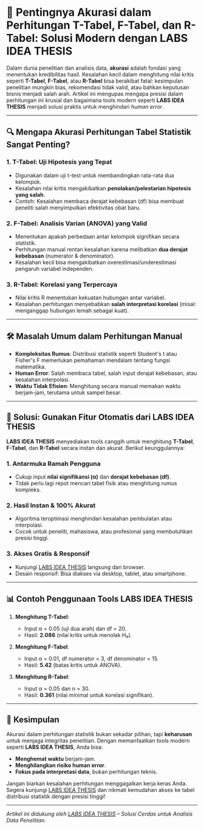 # 🎯 Pentingnya Akurasi dalam Perhitungan T-Tabel, F-Tabel, dan R-Tabel: Solusi Modern dengan LABS IDEA THESIS

Dalam dunia penelitian dan analisis data, **akurasi** adalah fondasi yang menentukan kredibilitas hasil. Kesalahan kecil dalam menghitung nilai kritis seperti **T-Tabel**, **F-Tabel**, atau **R-Tabel** bisa berakibat fatal: kesimpulan penelitian mungkin bias, rekomendasi tidak valid, atau bahkan keputusan bisnis menjadi salah arah. Artikel ini mengupas mengapa presisi dalam perhitungan ini krusial dan bagaimana tools modern seperti **LABS IDEA THESIS** menjadi solusi praktis untuk menghindari *human error*.

---

## 🔍 Mengapa Akurasi Perhitungan Tabel Statistik Sangat Penting?

### 1. **T-Tabel: Uji Hipotesis yang Tepat**
   - Digunakan dalam uji t-test untuk membandingkan rata-rata dua kelompok.
   - Kesalahan nilai kritis mengakibatkan **penolakan/pelestarian hipotesis yang salah**.
   - Contoh: Kesalahan membaca derajat kebebasan (df) bisa membuat peneliti salah menyimpulkan efektivitas obat baru.

### 2. **F-Tabel: Analisis Varian (ANOVA) yang Valid**
   - Menentukan apakah perbedaan antar kelompok signifikan secara statistik.
   - Perhitungan manual rentan kesalahan karena melibatkan **dua derajat kebebasan** (numerator & denominator).
   - Kesalahan kecil bisa mengakibatkan overestimasi/underestimasi pengaruh variabel independen.

### 3. **R-Tabel: Korelasi yang Terpercaya**
   - Nilai kritis R menentukan kekuatan hubungan antar variabel.
   - Kesalahan perhitungan menyebabkan **salah interpretasi korelasi** (misal: menganggap hubungan lemah sebagai kuat).

---

## 🛠️ Masalah Umum dalam Perhitungan Manual
- **Kompleksitas Rumus**: Distribusi statistik seperti Student's t atau Fisher's F memerlukan pemahaman mendalam tentang fungsi matematika.
- **Human Error**: Salah membaca tabel, salah input derajat kebebasan, atau kesalahan interpolasi.
- **Waktu Tidak Efisien**: Menghitung secara manual memakan waktu berjam-jam, terutama untuk sampel besar.

---

## 🚀 Solusi: Gunakan Fitur Otomatis dari LABS IDEA THESIS

**LABS IDEA THESIS** menyediakan tools canggih untuk menghitung **T-Tabel**, **F-Tabel**, dan **R-Tabel** secara instan dan akurat. Berikut keunggulannya:

### 1. **Antarmuka Ramah Pengguna**
   - Cukup input **nilai signifikansi (α)** dan **derajat kebebasan (df)**.
   - Tidak perlu lagi repot mencari tabel fisik atau menghitung rumus kompleks.

### 2. **Hasil Instan & 100% Akurat**
   - Algoritma teroptimasi menghindari kesalahan pembulatan atau interpolasi.
   - Cocok untuk peneliti, mahasiswa, atau profesional yang membutuhkan presisi tinggi.

### 3. **Akses Gratis & Responsif**
   - Kunjungi [LABS IDEA THESIS](https://labs.ideathesis.biz.id/tabel-distribusi) langsung dari browser.
   - Desain responsif: Bisa diakses via desktop, tablet, atau smartphone.

---

## 📊 Contoh Penggunaan Tools LABS IDEA THESIS

1. **Menghitung T-Tabel**:
   - Input α = 0.05 (uji dua arah) dan df = 20.
   - Hasil: **2.086** (nilai kritis untuk menolak H₀).

2. **Menghitung F-Tabel**:
   - Input α = 0.01, df numerator = 3, df denominator = 15.
   - Hasil: **5.42** (batas kritis untuk ANOVA).

3. **Menghitung R-Tabel**:
   - Input α = 0.05 dan n = 30.
   - Hasil: **0.361** (nilai minimal untuk korelasi signifikan).

---

## 📌 Kesimpulan

Akurasi dalam perhitungan statistik bukan sekadar pilihan, tapi **keharusan** untuk menjaga integritas penelitian. Dengan memanfaatkan tools modern seperti **LABS IDEA THESIS**, Anda bisa:
- **Menghemat waktu** berjam-jam.
- **Menghilangkan risiko human error**.
- **Fokus pada interpretasi data**, bukan perhitungan teknis.

Jangan biarkan kesalahan perhitungan menggagalkan kerja keras Anda. Segera kunjungi [LABS IDEA THESIS](https://labs.ideathesis.biz.id/tabel-distribusi) dan nikmati kemudahan akses ke tabel distribusi statistik dengan presisi tinggi!

---

*Artikel ini didukung oleh [LABS IDEA THESIS](https://labs.ideathesis.biz.id) – Solusi Cerdas untuk Analisis Data Penelitian.*